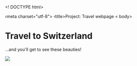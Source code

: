 <! DOCTYPE html>
<html>
 <head>
    ‹meta charset="utf-8">
    ‹title>Project: Travel webpage</title> 
 </head>
 < body>
    <h1>Travel to Switzerland</h1>

   <p>...and you'll get to see these beauties!</p>
  <img src="![image](https://github.com/user-attachments/assets/29a0b4ab-a65e-49c8-9e42-cf55707d11e9)
alt= width="200"/>
 </body>
</html>

